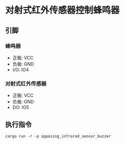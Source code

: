 # 对射式红外传感器控制蜂鸣器

## 引脚

### 蜂鸣器

- 正极: VCC
- 负极: GND
- I/O: IO4

### 对射式红外传感器

- 正极: VCC
- 负极: GND
- DO: IO5

## 执行指令

```shell
cargo run -r -p opposing_infrared_sensor_buzzer
```
